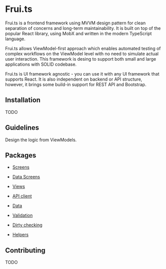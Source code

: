 # Frui.ts

Frui.ts is a frontend framework using MVVM design pattern for clean separation of concerns and long-term maintainability.
It is built on top of the popular React library, using MobX and written in the modern TypeScript language.

Frui.ts allows ViewModel-first approach which enables automated testing of complex workflows on the ViewModel level with no need to simulate actual user interaction.
This framework is desing to support both small and large applications with SOLID codebase.

Frui.ts is UI framework agnostic - you can use it with any UI framework that supports React. It is also independent on backend or API structure, however, it brings some build-in support for REST API and Bootstrap.

## Installation

TODO

## Guidelines

Design the logic from ViewModels.

## Packages

 - [Screens](packages/screens/README.md)
 - [Data Screens](packages/datascreens/README.md)

 - [Views](packages/views/README.md)

 - [API client](packages/apiclient/README.md)
 - [Data](packages/data/README.md)

 - [Validation](packages/validation/README.md)
 - [Dirty checking](packages/dirtycheck/README.md)

 - [Helpers](packages/helpers/README.md)

## Contributing

TODO
